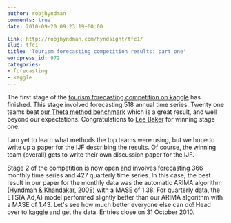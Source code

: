 ```yaml
---
author: robjhyndman
comments: true
date: 2010-09-20 09:23:19+00:00

link: http://robjhyndman.com/hyndsight/tfc1/
slug: tfc1
title: 'Tourism forecasting competition results: part one'
wordpress_id: 972
categories:
- forecasting
- kaggle
---
```


The first stage of the [tourism forecasting competition on kaggle](http://kaggle.com/tourism1?viewtype=results) has finished. This stage involved forecasting 518 annual time series. Twenty one teams beat [our Theta method benchmark](http://robjhyndman.com/hyndsight/tourism-forecasting-competition/) which is a great result, and well beyond our expectations. Congratulations to [Lee Baker](http://www.leecbaker.com/) for winning stage one.

I am yet to learn what methods the top teams were using, but we hope to write up a paper for the IJF describing the results. Of course, the winning team (overall) gets to write their own discussion paper for the IJF.

Stage 2 of the competition is now open and involves forecasting 366 monthly time series and 427 quarterly time series. In this case, the best result in our paper for the monthly data was the automatic ARIMA algorithm ([Hyndman & Khandakar, 2008](/publications/automatic-forecasting/)) with a MASE of 1.38. For quarterly data, the ETS(A,Ad,A) model performed slightly better than our ARIMA algorithm with a MASE of 1.43. Let's see how much better everyone else can do! Head over to [kaggle](http://kaggle.com/tourism2) and get the data. Entries close on 31 October 2010.
